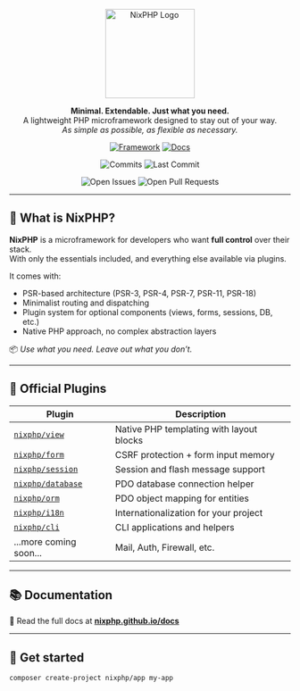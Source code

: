 <p align="center">
  <img src="https://nixphp.github.io/docs/assets/nixphp-logo-small-square.png" alt="NixPHP Logo" width="160">
</p>

<p align="center">
  <strong>Minimal. Extendable. Just what you need.</strong><br>
  A lightweight PHP microframework designed to stay out of your way.<br>
  <em>As simple as possible, as flexible as necessary.</em>
</p>

<p align="center">
  <a href="https://github.com/nixphp/framework"><img alt="Framework" src="https://img.shields.io/badge/Core_Framework-nixphp%2Fframework-blue?style=flat-square"></a>
  <a href="https://nixphp.github.io/docs"><img alt="Docs" src="https://img.shields.io/badge/Docs-View_on_GitHub_Pages-brightgreen?style=flat-square"></a>
</p>

<div align="center" style="text-align: center;">

![Commits](https://img.shields.io/github/commit-activity/m/nixphp/framework)
![Last Commit](https://img.shields.io/github/last-commit/nixphp/framework)

![Open Issues](https://img.shields.io/github/issues/nixphp/framework)
![Open Pull Requests](https://img.shields.io/github/issues-pr/nixphp/framework)

</div>

---

## 🔧 What is NixPHP?

**NixPHP** is a microframework for developers who want **full control** over their stack.  
With only the essentials included, and everything else available via plugins.

It comes with:

- PSR-based architecture (PSR-3, PSR-4, PSR-7, PSR-11, PSR-18)
- Minimalist routing and dispatching
- Plugin system for optional components (views, forms, sessions, DB, etc.)
- Native PHP approach, no complex abstraction layers

📦 *Use what you need. Leave out what you don’t.*

---

## 🧩 Official Plugins

| Plugin                                                  | Description                              |
|---------------------------------------------------------|------------------------------------------|
| [`nixphp/view`](https://github.com/nixphp/view)         | Native PHP templating with layout blocks |
| [`nixphp/form`](https://github.com/nixphp/form)         | CSRF protection + form input memory      |
| [`nixphp/session`](https://github.com/nixphp/session)   | Session and flash message support        |
| [`nixphp/database`](https://github.com/nixphp/database) | PDO database connection helper           |
| [`nixphp/orm`](https://github.com/nixphp/orm)           | PDO object mapping for entities          |
| [`nixphp/i18n`](https://github.com/nixphp/i18n)         | Internationalization for your project    |
| [`nixphp/cli`](https://github.com/nixphp/cli)           | CLI applications and helpers             |
| ...more coming soon...                                  | Mail, Auth, Firewall, etc.               |

---

## 📚 Documentation

📘 Read the full docs at **[nixphp.github.io/docs](https://nixphp.github.io/docs)**

---

## 🚀 Get started

```bash
composer create-project nixphp/app my-app
